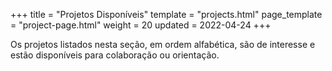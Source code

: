 +++
title = "Projetos Disponíveis"
template = "projects.html"
page_template = "project-page.html"
weight = 20
updated = 2022-04-24
+++

Os projetos listados nesta seção, em ordem alfabética, são de interesse e estão disponíveis para colaboração ou orientação.
